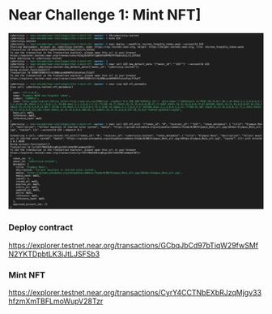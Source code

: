 # Near Challenge 1: Mint NFT]

![Near Challenge 1: Mint NFT](./near-challenge-1.png)

### Deploy contract
https://explorer.testnet.near.org/transactions/GCbqJbCd97bTiqW29fwSMfN2YKTDpbtLK3jJtLJSFSb3

### Mint NFT
https://explorer.testnet.near.org/transactions/CyrY4CCTNbEXbRJzqMjgv33hfzmXmTBFLmoWupV28Tzr
